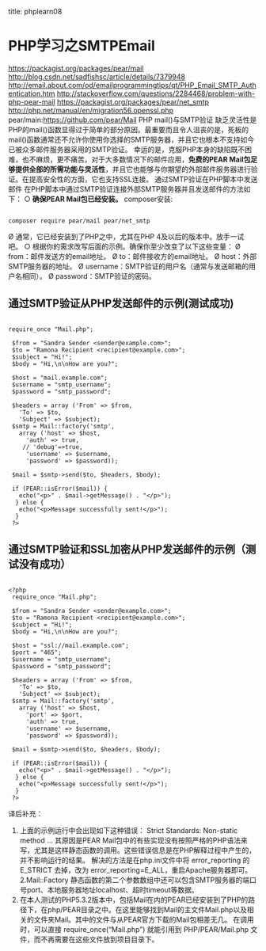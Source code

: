 title: phplearn08 

#  PHP学习之SMTPEmail 
https://packagist.org/packages/pear/mail
http://blog.csdn.net/sadfishsc/article/details/7379948
http://email.about.com/od/emailprogrammingtips/qt/PHP_Email_SMTP_Authentication.htm
http://stackoverflow.com/questions/2284468/problem-with-php-pear-mail
https://packagist.org/packages/pear/net_smtp
http://php.net/manual/en/migration56.openssl.php
pear/main:https://github.com/pear/Mail
PHP mail()与SMTP验证
缺乏灵活性是PHP的mail()函数显得过于简单的部分原因。最重要而且令人沮丧的是，死板的mail()函数通常还不允许你使用你选择的SMTP服务器，并且它也根本不支持如今已被众多邮件服务器采用的SMTP验证。
幸运的是，克服PHP本身的缺陷既不困难，也不麻烦，更不痛苦。对于大多数情况下的邮件应用，**免费的PEAR Mail包足够提供全部的所需功能与灵活性**，并且它也能够与你期望的外部邮件服务器进行验证。在提高安全性的方面，它也支持SSL连接。
通过SMTP验证在PHP脚本中发送邮件
在PHP脚本中通过SMTP验证连接外部SMTP服务器并且发送邮件的方法如下：
○  **确保PEAR Mail包已经安装。** composer安装:
```

composer require pear/mail pear/net_smtp

```
Ø  通常，它已经安装到了PHP之中，尤其在PHP 4及以后的版本中。放手一试吧。
○  根据你的需求改写后面的示例。确保你至少改变了以下这些变量：
Ø  from：邮件发送方的email地址。
Ø  to：邮件接收方的email地址。
Ø  host：外部SMTP服务器的地址。
Ø  username：SMTP验证的用户名（通常与发送邮箱的用户名相同）。
Ø  password：SMTP验证的密码。
##  通过SMTP验证从PHP发送邮件的示例(测试成功) 
```

require_once "Mail.php";  
   
 $from = "Sandra Sender <sender@example.com>";  
 $to = "Ramona Recipient <recipient@example.com>";  
 $subject = "Hi!";  
 $body = "Hi,\n\nHow are you?";  
   
 $host = "mail.example.com";  
 $username = "smtp_username";  
 $password = "smtp_password";  
   
 $headers = array ('From' => $from,  
   'To' => $to,  
   'Subject' => $subject);  
 $smtp = Mail::factory('smtp',  
   array ('host' => $host,  
     'auth' => true,
    // 'debug'=>true,
     'username' => $username,  
     'password' => $password));  
   
 $mail = $smtp->send($to, $headers, $body);  
   
 if (PEAR::isError($mail)) {  
   echo("<p>" . $mail->getMessage() . "</p>");  
  } else {  
   echo("<p>Message successfully sent!</p>");  
  }  
 ?>  

```
##  通过SMTP验证和SSL加密从PHP发送邮件的示例（测试没有成功） 
```

<?php  
 require_once "Mail.php";  
   
 $from = "Sandra Sender <sender@example.com>";  
 $to = "Ramona Recipient <recipient@example.com>";  
 $subject = "Hi!";  
 $body = "Hi,\n\nHow are you?";  
   
 $host = "ssl://mail.example.com";  
 $port = "465";  
 $username = "smtp_username";  
 $password = "smtp_password";  
   
 $headers = array ('From' => $from,  
   'To' => $to,  
   'Subject' => $subject);  
 $smtp = Mail::factory('smtp',  
   array ('host' => $host,  
     'port' => $port,  
     'auth' => true,  
     'username' => $username,  
     'password' => $password));  
   
 $mail = $smtp->send($to, $headers, $body);  
   
 if (PEAR::isError($mail)) {  
   echo("<p>" . $mail->getMessage() . "</p>");  
  } else {  
   echo("<p>Message successfully sent!</p>");  
  }  
 ?>  

```

译后补充：
1. 上面的示例运行中会出现如下这种错误：
Strict Standards: Non-static method …
其原因是PEAR Mail包中的有些实现没有按照严格的PHP语法来写，尤其是这样静态函数的调用。这些错误信息是在PHP解释过程中产生的，并不影响运行的结果。
解决的方法是在php.ini文件中将 error_reporting 的 E_STRICT 去掉，改为 error_reporting=E_ALL，重启Apache服务器即可。
2.Mail::Factory 静态函数的第二个参数数组中还可以包含SMTP服务器的端口号port、本地服务器地址localhost、超时timeout等数据。
3. 在本人测试的PHP5.3.2版本中，包括Mail在内的PEAR已经安装到了PHP的路径下，在php/PEAR目录之中。在这里能够找到Mail的主文件Mail.php以及相关的文件夹Mail。其中的文件与从PEAR官方下载的Mail包相差无几。
在调用时，可以直接 require_once(“Mail.php”) 就能引用到 PHP/PEAR/Mail.php 文件，而不再需要在这些文件放到项目目录下。
